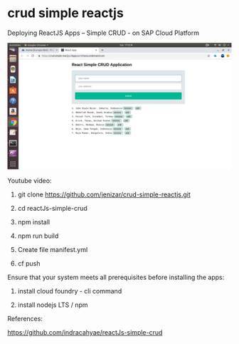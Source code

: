 # crud simple reactjs
 Deploying ReactJS Apps – Simple CRUD - on SAP Cloud Platform
 
 ![alt text](https://github.com/jenizar/crud-simple-reactjs/blob/master/Screenshot.png)
 
 Youtube video:
 
 
 
1. git clone https://github.com/jenizar/crud-simple-reactjs.git

2. cd reactJs-simple-crud

3. npm install

4. npm run build

5. Create file manifest.yml

6. cf push 

Ensure that your system meets all prerequisites before installing the apps:

1. install cloud foundry - cli command

2. install nodejs LTS / npm


References:

https://github.com/indracahyae/reactJs-simple-crud
 

